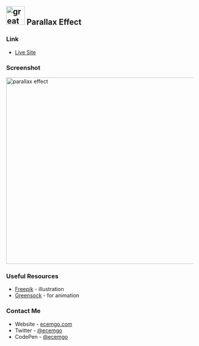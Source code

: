 ## <img src="https://user-images.githubusercontent.com/13468728/233831804-0f5c7ee5-d654-4c13-9c77-a5bd6dc4fe74.jpg" title="great tricks" alt="great tricks" width="50" height="50"/> Parallax Effect

### Link

- [Live Site](https://sunset-paradise.netlify.app/)

### Screenshot

<div align="left">
<img src="https://github.com/ecemgo/mini-samples-great-tricks/assets/13468728/fabeae46-7e3e-4489-85a1-b3b195f03b2e" title="parallax effect" alt="parallax effect" width="900" height="500"/>
</div>

### Useful Resources

- [Freepik](https://www.freepik.com/free-vector/summer-landscape-background-zoom_9263416.htm#&position=1&from_view=user) - illustration
- [Greensock](https://greensock.com/docs/v3/Installation?checked=core,scrollTrigger) - for animation

### Contact Me

- Website - [ecemgo.com](https://www.ecemgo.com/)
- Twitter - [@ecemgo](https://twitter.com/ecemgo)
- CodePen - [@ecemgo](https://codepen.io/ecemgo)
